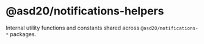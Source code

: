 # @asd20/notifications-helpers

Internal utility functions and constants shared across `@asd20/notifications-*` packages.
